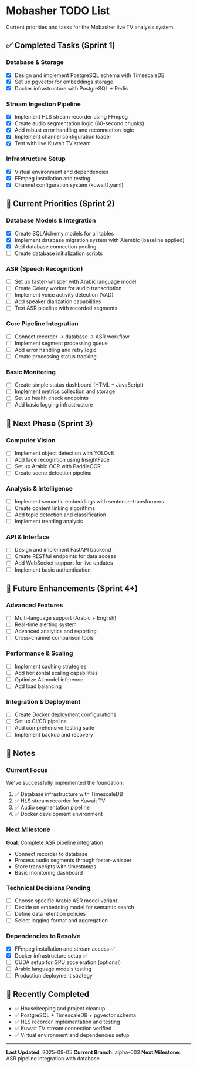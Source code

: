 # Mobasher TODO List

Current priorities and tasks for the Mobasher live TV analysis system.

## ✅ Completed Tasks (Sprint 1)

### Database & Storage
- [x] Design and implement PostgreSQL schema with TimescaleDB
- [x] Set up pgvector for embeddings storage
- [x] Docker infrastructure with PostgreSQL + Redis

### Stream Ingestion Pipeline
- [x] Implement HLS stream recorder using FFmpeg
- [x] Create audio segmentation logic (60-second chunks)
- [x] Add robust error handling and reconnection logic
- [x] Implement channel configuration loader
- [x] Test with live Kuwait TV stream

### Infrastructure Setup
- [x] Virtual environment and dependencies
- [x] FFmpeg installation and testing
- [x] Channel configuration system (kuwait1.yaml)

## 🚀 Current Priorities (Sprint 2)

### Database Models & Integration
- [x] Create SQLAlchemy models for all tables
- [x] Implement database migration system with Alembic (baseline applied)
- [x] Add database connection pooling
- [ ] Create database initialization scripts

### ASR (Speech Recognition)
- [ ] Set up faster-whisper with Arabic language model
- [ ] Create Celery worker for audio transcription
- [ ] Implement voice activity detection (VAD)
- [ ] Add speaker diarization capabilities
- [ ] Test ASR pipeline with recorded segments

### Core Pipeline Integration
- [ ] Connect recorder → database → ASR workflow
- [ ] Implement segment processing queue
- [ ] Add error handling and retry logic
- [ ] Create processing status tracking

### Basic Monitoring
- [ ] Create simple status dashboard (HTML + JavaScript)
- [ ] Implement metrics collection and storage
- [ ] Set up health check endpoints
- [ ] Add basic logging infrastructure

## 🎯 Next Phase (Sprint 3)

### Computer Vision
- [ ] Implement object detection with YOLOv8
- [ ] Add face recognition using InsightFace
- [ ] Set up Arabic OCR with PaddleOCR
- [ ] Create scene detection pipeline

### Analysis & Intelligence
- [ ] Implement semantic embeddings with sentence-transformers
- [ ] Create content linking algorithms
- [ ] Add topic detection and classification
- [ ] Implement trending analysis

### API & Interface
- [ ] Design and implement FastAPI backend
- [ ] Create RESTful endpoints for data access
- [ ] Add WebSocket support for live updates
- [ ] Implement basic authentication

## 🔮 Future Enhancements (Sprint 4+)

### Advanced Features
- [ ] Multi-language support (Arabic + English)
- [ ] Real-time alerting system
- [ ] Advanced analytics and reporting
- [ ] Cross-channel comparison tools

### Performance & Scaling
- [ ] Implement caching strategies
- [ ] Add horizontal scaling capabilities
- [ ] Optimize AI model inference
- [ ] Add load balancing

### Integration & Deployment
- [ ] Create Docker deployment configurations
- [ ] Set up CI/CD pipeline
- [ ] Add comprehensive testing suite
- [ ] Implement backup and recovery

## 📝 Notes

### Current Focus
We've successfully implemented the foundation:
1. ✅ Database infrastructure with TimescaleDB
2. ✅ HLS stream recorder for Kuwait TV
3. ✅ Audio segmentation pipeline
4. ✅ Docker development environment

### Next Milestone
**Goal**: Complete ASR pipeline integration
- Connect recorder to database
- Process audio segments through faster-whisper
- Store transcripts with timestamps
- Basic monitoring dashboard

### Technical Decisions Pending
- [ ] Choose specific Arabic ASR model variant
- [ ] Decide on embedding model for semantic search
- [ ] Define data retention policies
- [ ] Select logging format and aggregation

### Dependencies to Resolve
- [x] FFmpeg installation and stream access ✅
- [x] Docker infrastructure setup ✅
- [ ] CUDA setup for GPU acceleration (optional)
- [ ] Arabic language models testing
- [ ] Production deployment strategy

## 🔄 Recently Completed
- ✅ Housekeeping and project cleanup
- ✅ PostgreSQL + TimescaleDB + pgvector schema
- ✅ HLS recorder implementation and testing
- ✅ Kuwait TV stream connection verified
- ✅ Virtual environment and dependencies setup

---

**Last Updated**: 2025-09-05
**Current Branch**: alpha-003
**Next Milestone**: ASR pipeline integration with database
